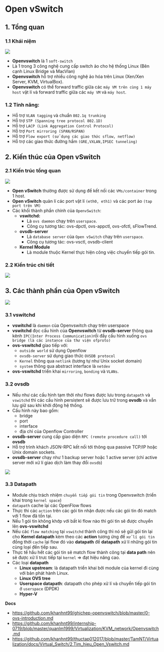 # Open vSwitch
## 1. Tổng quan
### 1.1 Khái niệm
![](https://github.com/khanhnt99/thuctap012017/raw/master/XuanSon/Virtualization/Virtual%20Switch/Open%20vSwitch/images/1.png)

- **Openvswitch** là 1 `soft-switch`
- Là 1 trong 3 công nghệ cung cấp switch ảo cho hệ thống Linux (Bên cạnh Linux Bridge và MacVlan)
- **Openvswitch** hỗ trợ nhiều công nghệ ảo hóa trên Linux (Xen/Xen Server, KVM, VirtualBox).
- **Openvswitch** có thể forward traffic giữa các `máy VM trên cùng 1 máy host` vật lí và forward traffic giữa các `máy VM` và `máy host`.

### 1.2 Tính năng:
- Hỗ trợ `VLAN tagging` và chuẩn `802.1q trunking`
- Hỗ trợ `STP (Spanning tree protocol 802.1D)`
- Hỗ trợ `LACP (Link Aggregation Control Protocol)`
- Hỗ trợ `Port mirroring (SPAN/RSPAN)`
- Hỗ trợ `Flow export (sử dụng các giao thức sflow, netflow)`
- Hỗ trợ các giao thức đường hầm `(GRE,VXLAN,IPSEC tunneling)`

## 2. Kiến thúc của Open vSwitch 
### 2.1 Kiến trúc tổng quan

![](https://github.com/khanhnt99/ghichep-openvswitch/raw/master/images/1-ovs-introduction/ovs_arch.jpg)
- **Open vSwitch** thường được sử dụng để kết nối các `VMs/container` trong 1 host.
- **Open vSwitch** quản lí các port vật lí `(eth0, eth1)` và các port ảo `(tap port trên VM)`
- Các khối thành phần chính của `OpenvSwitch`:
   + **vswitchd:** 
      - Là `ovs daemon` chạy trên `userspace`.
      - Công cụ tương tác: ovs-dpctl, ovs-appctl, ovs-ofctl, sFlowTrend.
   + **ovsdb-server**
      - Là `database server` của `Open vSwitch` chạy trên `userspace`.
      - Công cụ tương tác: ovs-vsctl, ovsdb-client
   + **Kernel Module**
      - Là module thuộc Kernel thực hiện công việc chuyển tiếp gói tin.
### 2.2 Kiến trúc chi tiết

![](https://github.com/khanhnt99/ghichep-openvswitch/raw/master/images/1-ovs-introduction/ovs-arch.png)  

## 3. Các thành phần của Open vSwitch

![](https://github.com/khanhnt99/thuctap012017/raw/master/TamNT/Virtualization/images/2.7.png)

### 3.1 vswitchd 
- **vswitchd** là `daemon` của Openvswitch chạy trên userspace
- **vswitchd** đọc cấu hình của **Openvswitch** từ **ovsdb-server** thông qua kênh `IPC(Inter Process Communication)`rồi đẩy cấu hình xuống `ovs bridge (là các instance của thư viện ofproto)`
- **ovs-vswitchd** giao tiếp với:
  + `outside world` sử dụng Openflow
  + `ovsdb-server` sử dụng giao thức `OVSDB protocol`
  + `Kernel` thông qua `netlink` (tương tự như Unix socket domain)
  + `system` thông qua abstract interface là `netdev`
- **ovs-vswitchd** triển khai `mirroring`, `bonding` và `VLANs`.

### 3.2 ovsdb
- Nếu như các cấu hình tạm thời như flows được lưu trong `datapath` và `vswitchd` thì các cấu hình persistent sẽ được lưu trữ trong **ovsdb** và vẫn lưu giữ sau khi khởi động hệ thống.
- Cấu hình này bao gồm:
  + bridge
  + port
  + interface
  + địa chỉ của Openflow Controller
- **ovsdb-server** cung cấp giao diện `RPC (remote procedure call)` tới **ovsdb**
- Hỗ trợ trình khách JSON-RPC kết nối tới thông qua passive TCP/IP hoặc Unix domain sockets.
- **ovsdb-server** chạy như 1 backup server hoặc 1 active server (chỉ active server mới xử lí giao dịch làm thay đổi `ovsdb`)

![](https://github.com/khanhnt99/ghichep-openvswitch/raw/master/images/1-ovs-introduction/ovsdb_tables.jpg)

### 3.3 Datapath
- Module chịu trách nhiệm `chuyển tiếp gói tin` trong Openvswitch (triển khai trong `kernel space`)
- `datapath` cache lại các OpenFlow flows
- Thực thi các `action` trên các gói tin nhận được nếu các gói tin đó match với 1 flow đã tồn tại.
- Nếu 1 gói tin không khớp với bất kì flow nào thì gói tin sẽ được chuyển lên **ovs-vswitchd**
- Nếu các `flow matching` tại `vswitchd` thành công thì nó sẽ gửi gói tin lại cho **Kernel datapath** kèm theo các **action** tương ứng để `xử lí gói tin` đồng thời `cache` lại flow đó vào **datapath** để **datapath** xử lí những gói tin cùng loại đến tiếp sau.
- Thực tế hầu hết các gói tin sẽ match flow thành công tại **data path** nên sẽ được xử lí trưc tiếp tại `kernel` => đạt hiệu năng cao.
- Các loại **datapath**
   + **Linux upstream**: là datapath triển khai bởi module của kernel đi cùng với bản phát hành Linux.
   + **Linux OVS tree**
   + **Userspace datapath**: datapath cho phép xử lí và chuyển tiếp gói tin ở `userspace` (DPDK)
   + **Hyper-V**
   



__Docs__
- https://github.com/khanhnt99/ghichep-openvswitch/blob/master/0-ovs-introduction.md
- https://github.com/khanhnt99/internship-0719/blob/master/quanlm1999/Virtualization/KVM_network/Openvswitch.md
- https://github.com/khanhnt99/thuctap012017/blob/master/TamNT/Virtualization/docs/Virtual_Switch/2.Tim_hieu_Open_Vswitch.md

